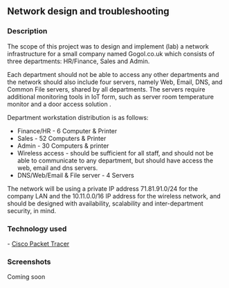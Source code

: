 <h2> Network design and troubleshooting </h2>

<h3> Description </h3>

<p>The scope of this project was to design and implement (lab) a network infrastructure for a small company named Gogol.co.uk which consists of three departments: HR/Finance, Sales and Admin. </p>
<p>Each department should not be able to access any other departments and the network should also include four servers, namely Web, Email, DNS, and Common File servers, shared by all departments. The servers require additional monitoring tools in IoT form, such as server room temperature monitor and a door access solution .</p>

<p>Department workstation distribution is as follows:</P>
<ul>
  <li>Finance/HR	-	6 Computer & Printer</li>
  <li>Sales	-	52 Computers & Printer</li>
  <li>Admin	-	30 Computers & printer</li>
  <li>Wireless access	-	should be sufficient for all staff, and should not be able to communicate to any department, but should have access the web, email    and dns servers.</li>
  <li>DNS/Web/Email & File server - 4 Servers</li>
</ul>

<p>The network will be using a private IP address 71.81.91.0/24 for the company LAN and the 10.11.0.0/16 IP address for the wireless network, and should be designed with availability, scalability and inter-department security, in mind.</p>

<h3> Technology used </h3>
	- <a href="https://www.netacad.com/courses/packet-tracer">Cisco Packet Tracer</a>

<h3> Screenshots </h3>

<p> Coming soon </p>
